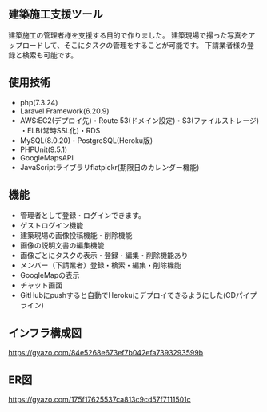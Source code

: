 ## 建築施工支援ツール
建築施工の管理者様を支援する目的で作りました。
建築現場で撮った写真をアップロードして、そこにタスクの管理をすることが可能です。
下請業者様の登録と検索も可能です。

## 使用技術
- php(7.3.24)
- Laravel Framework(6.20.9)
- AWS:EC2(デプロイ先)・Route 53(ドメイン設定)・S3(ファイルストレージ) ・ELB(常時SSL化)・RDS
- MySQL(8.0.20)・PostgreSQL(Heroku版)
- PHPUnit(9.5.1)
- GoogleMapsAPI
- JavaScriptライブラリflatpickr(期限日のカレンダー機能)
<!--- Ajax(チャット画面)-->

## 機能
- 管理者として登録・ログインできます。
- ゲストログイン機能
- 建築現場の画像投稿機能・削除機能
- 画像の説明文書の編集機能
- 画像ごとにタスクの表示・登録・編集・削除機能あり
- メンバー（下請業者）登録・検索・編集・削除機能
- GoogleMapの表示
- チャット画面
- GitHubにpushすると自動でHerokuにデプロイできるようにした(CDパイプライン)

## インフラ構成図
https://gyazo.com/84e5268e673ef7b042efa7393293599b

## ER図
https://gyazo.com/175f17625537ca813c9cd57f7111501c
